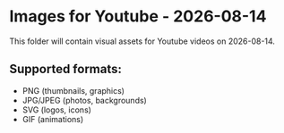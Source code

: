 # Images for Youtube - 2026-08-14

This folder will contain visual assets for Youtube videos on 2026-08-14.

## Supported formats:
- PNG (thumbnails, graphics)
- JPG/JPEG (photos, backgrounds)
- SVG (logos, icons)
- GIF (animations)
